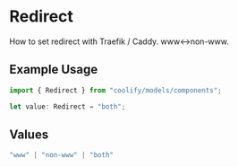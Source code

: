 # Redirect

How to set redirect with Traefik / Caddy. www<->non-www.

## Example Usage

```typescript
import { Redirect } from "coolify/models/components";

let value: Redirect = "both";
```

## Values

```typescript
"www" | "non-www" | "both"
```